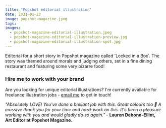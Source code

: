 ```yaml
---
title: "Popshot editorial illustration"
date: 2021-01-23
image: popshot-magazine.jpeg
tags:
images:
  - popshot-magazine-editorial-illustration.jpeg
  - popshot-magazine-editorial-illustration-preview.jpg
  - popshot-magazine-editorial-illustration-spot.jpg
---
```


Editorial for a short story in Popshot magazine called 'Locked in a Box'. The story was themed around morals and judging others, set in a fine dining restaurant and featuring some very bizarre food!

### Hire me to work with your brand
Are you looking for unique editorial illustrations? I'm currently available for freelance illustration jobs - [email me](mailto:vicky@vickyhughes.co.uk) to get in touch!

*"Absolutely LOVE! You've done a brilliant job with this. Great colours too 🙂 A massive thank you for your time and hard-work on this. It's been a pleasure working with you and would gladly do so again."* - **Lauren Debono-Elliot, Art Editor at Popshot Magazine.**